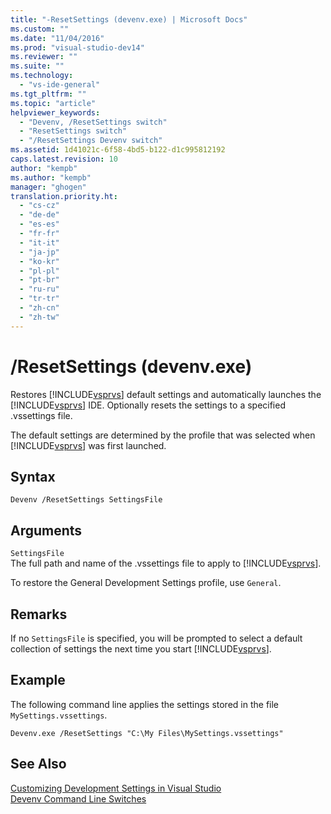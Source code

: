 ```yaml
---
title: "-ResetSettings (devenv.exe) | Microsoft Docs"
ms.custom: ""
ms.date: "11/04/2016"
ms.prod: "visual-studio-dev14"
ms.reviewer: ""
ms.suite: ""
ms.technology: 
  - "vs-ide-general"
ms.tgt_pltfrm: ""
ms.topic: "article"
helpviewer_keywords: 
  - "Devenv, /ResetSettings switch"
  - "ResetSettings switch"
  - "/ResetSettings Devenv switch"
ms.assetid: 1d41021c-6f58-4bd5-b122-d1c995812192
caps.latest.revision: 10
author: "kempb"
ms.author: "kempb"
manager: "ghogen"
translation.priority.ht: 
  - "cs-cz"
  - "de-de"
  - "es-es"
  - "fr-fr"
  - "it-it"
  - "ja-jp"
  - "ko-kr"
  - "pl-pl"
  - "pt-br"
  - "ru-ru"
  - "tr-tr"
  - "zh-cn"
  - "zh-tw"
---
```

# /ResetSettings (devenv.exe)
Restores [!INCLUDE[vsprvs](../../code-quality/includes/vsprvs_md.md)] default settings and automatically launches the [!INCLUDE[vsprvs](../../code-quality/includes/vsprvs_md.md)] IDE. Optionally resets the settings to a specified .vssettings file.  
  
 The default settings are determined by the profile that was selected when [!INCLUDE[vsprvs](../../code-quality/includes/vsprvs_md.md)] was first launched.  
  
## Syntax  
  
```  
Devenv /ResetSettings SettingsFile  
```  
  
## Arguments  
 `SettingsFile`  
 The full path and name of the .vssettings file to apply to [!INCLUDE[vsprvs](../../code-quality/includes/vsprvs_md.md)].  
  
 To restore the General Development Settings profile, use `General`.  
  
## Remarks  
 If no `SettingsFile` is specified, you will be prompted to select a default collection of settings the next time you start [!INCLUDE[vsprvs](../../code-quality/includes/vsprvs_md.md)].  
  
## Example  
 The following command line applies the settings stored in the file `MySettings.vssettings`.  
  
```  
Devenv.exe /ResetSettings "C:\My Files\MySettings.vssettings"  
```  
  
## See Also  
 [Customizing Development Settings in Visual Studio](http://msdn.microsoft.com/en-us/22c4debb-4e31-47a8-8f19-16f328d7dcd3)   
 [Devenv Command Line Switches](../../ide/reference/devenv-command-line-switches.md)